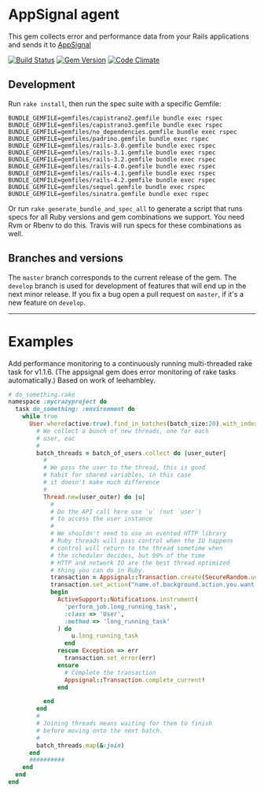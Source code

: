 AppSignal agent
=================

This gem collects error and performance data from your Rails
applications and sends it to [AppSignal](https://appsignal.com)

[![Build Status](https://travis-ci.org/appsignal/appsignal.png?branch=master)](https://travis-ci.org/appsignal/appsignal)
[![Gem Version](https://badge.fury.io/rb/appsignal.svg)](http://badge.fury.io/rb/appsignal)
[![Code Climate](https://codeclimate.com/github/appsignal/appsignal.png)](https://codeclimate.com/github/appsignal/appsignal)

## Development

Run `rake install`, then run the spec suite with a specific Gemfile:

```
BUNDLE_GEMFILE=gemfiles/capistrano2.gemfile bundle exec rspec
BUNDLE_GEMFILE=gemfiles/capistrano3.gemfile bundle exec rspec
BUNDLE_GEMFILE=gemfiles/no_dependencies.gemfile bundle exec rspec
BUNDLE_GEMFILE=gemfiles/padrino.gemfile bundle exec rspec
BUNDLE_GEMFILE=gemfiles/rails-3.0.gemfile bundle exec rspec
BUNDLE_GEMFILE=gemfiles/rails-3.1.gemfile bundle exec rspec
BUNDLE_GEMFILE=gemfiles/rails-3.2.gemfile bundle exec rspec
BUNDLE_GEMFILE=gemfiles/rails-4.0.gemfile bundle exec rspec
BUNDLE_GEMFILE=gemfiles/rails-4.1.gemfile bundle exec rspec
BUNDLE_GEMFILE=gemfiles/rails-4.2.gemfile bundle exec rspec
BUNDLE_GEMFILE=gemfiles/sequel.gemfile bundle exec rspec
BUNDLE_GEMFILE=gemfiles/sinatra.gemfile bundle exec rspec
```

Or run `rake generate_bundle_and_spec_all` to generate a script that runs specs for all
Ruby versions and gem combinations we support.
You need Rvm or Rbenv to do this. Travis will run specs for these combinations as well.

## Branches and versions

The `master` branch corresponds to the current release of the gem. The
`develop` branch is used for development of features that will end up in
the next minor release. If you fix a bug open a pull request on `master`, if
it's a new feature on `develop`.


---

Examples
=================

Add performance monitoring to a continuously running multi-threaded rake task for v1.1.6. (The appsignal gem does error monitoring of rake tasks automatically.) Based on work of leehambley.

```ruby
# do_something.rake
namespace :mycrazyproject do
  task do_something: :environment do
    while true
      User.where(active:true).find_in_batches(batch_size:20).with_index do |batch_of_users, batch_ndx|
        # We collect a bunch of new threads, one for each
        # user, eac 
        #
        batch_threads = batch_of_users.collect do |user_outer|
          #
          # We pass the user to the thread, this is good
          # habit for shared variables, in this case
          # it doesn't make much difference
          #
          Thread.new(user_outer) do |u|
            #
            # Do the API call here use `u` (not `user`)
            # to access the user instance
            #
            # We shouldn't need to use an evented HTTP library
            # Ruby threads will pass control when the IO happens
            # control will return to the thread sometime when
            # the scheduler decides, but 99% of the time
            # HTTP and network IO are the best thread optimized
            # thing you can do in Ruby.
            transaction = Appsignal::Transaction.create(SecureRandom.uuid, Appsignal::Transaction::BACKGROUND_JOB, Appsignal::Transaction::GenericRequest.new(:params => {user_data:"hello",user_id:u.id,something_else:u.something_else}))
            transaction.set_action("name.of.background.action.you.want.in.appsignal")
            begin
              ActiveSupport::Notifications.instrument(
                'perform_job.long_running_task',
                :class => 'User',
                :method => 'long_running_task'
              ) do
                  u.long_running_task
                end
              rescue Exception => err
                transaction.set_error(err)
              ensure
                # Complete the transaction
                Appsignal::Transaction.complete_current!
              end

          end
        end
        #
        # Joining threads means waiting for them to finish
        # before moving onto the next batch.
        #
        batch_threads.map(&:join)
      end
      ##########
    end
  end
end
```
